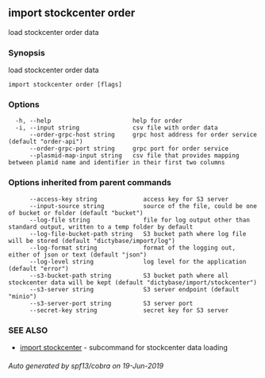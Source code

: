 ## import stockcenter order

load stockcenter order data

### Synopsis

load stockcenter order data

```
import stockcenter order [flags]
```

### Options

```
  -h, --help                       help for order
  -i, --input string               csv file with order data
      --order-grpc-host string     grpc host address for order service (default "order-api")
      --order-grpc-port string     grpc port for order service
      --plasmid-map-input string   csv file that provides mapping between plamid name and identifier in their first two columns
```

### Options inherited from parent commands

```
      --access-key string             access key for S3 server
      --input-source string           source of the file, could be one of bucket or folder (default "bucket")
      --log-file string               file for log output other than standard output, written to a temp folder by default
      --log-file-bucket-path string   S3 bucket path where log file will be stored (default "dictybase/import/log")
      --log-format string             format of the logging out, either of json or text (default "json")
      --log-level string              log level for the application (default "error")
      --s3-bucket-path string         S3 bucket path where all stockcenter data will be kept (default "dictybase/import/stockcenter")
      --s3-server string              S3 server endpoint (default "minio")
      --s3-server-port string         S3 server port
      --secret-key string             secret key for S3 server
```

### SEE ALSO

* [import stockcenter](import_stockcenter.md)	 - subcommand for stockcenter data loading

###### Auto generated by spf13/cobra on 19-Jun-2019
